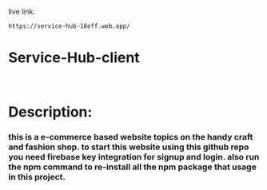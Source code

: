 

live link:
``` 
https://service-hub-18eff.web.app/
```

# Service-Hub-client
<br><h1>Description:<h3>
this is a e-commerce based website topics on the handy craft and fashion shop. to start this website using this github repo you need firebase key integration for signup and login. also run the npm command to re-install all the npm package that usage in this project.</h3>
</h1> 
